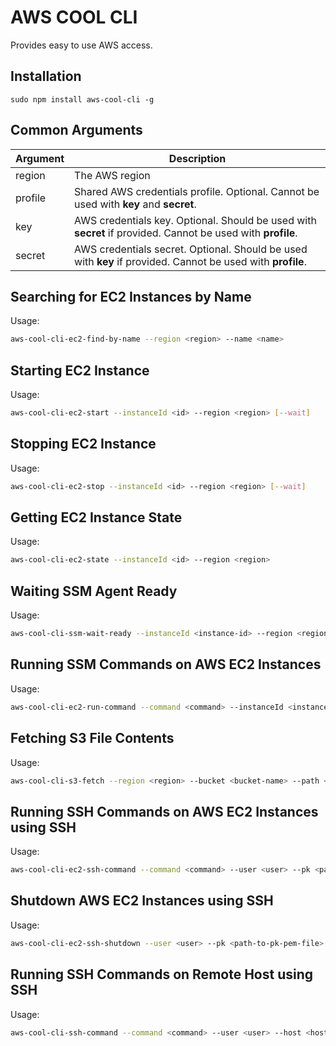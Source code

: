 # AWS COOL CLI
Provides easy to use AWS access.

## Installation
```
sudo npm install aws-cool-cli -g
```

## Common Arguments
| Argument | Description   |
|----------|---------------|
| region   | The AWS region  |
| profile  | Shared AWS credentials profile. Optional. Cannot be used with **key** and **secret**. |
| key      | AWS credentials key. Optional. Should be used with **secret** if provided. Cannot be used with **profile**.  |
| secret   | AWS credentials secret. Optional. Should be used with **key** if provided. Cannot be used with **profile**.  |


## Searching for EC2 Instances by Name
Usage:
```sh
aws-cool-cli-ec2-find-by-name --region <region> --name <name>
```

## Starting EC2 Instance
Usage:
```sh
aws-cool-cli-ec2-start --instanceId <id> --region <region> [--wait]
```

## Stopping EC2 Instance
Usage:
```sh
aws-cool-cli-ec2-stop --instanceId <id> --region <region> [--wait]
```

## Getting EC2 Instance State
Usage:
```sh
aws-cool-cli-ec2-state --instanceId <id> --region <region>
```

## Waiting SSM Agent Ready
Usage:
```sh
aws-cool-cli-ssm-wait-ready --instanceId <instance-id> --region <region>
```

## Running SSM Commands on AWS EC2 Instances
Usage:
```sh
aws-cool-cli-ec2-run-command --command <command> --instanceId <instance-id> --region <region> --s3Bucket [log-output-s3-bucket] --task [task-name] --timeout [execution-timeout-seconds]
```

## Fetching S3 File Contents
Usage:
```sh
aws-cool-cli-s3-fetch --region <region> --bucket <bucket-name> --path <path>
```

## Running SSH Commands on AWS EC2 Instances using SSH
Usage:
```sh
aws-cool-cli-ec2-ssh-command --command <command> --user <user> --pk <path-to-pk-pem-file> --instanceId <instance-id> --region <region>
```

## Shutdown AWS EC2 Instances using SSH
Usage:
```sh
aws-cool-cli-ec2-ssh-shutdown --user <user> --pk <path-to-pk-pem-file> --instanceId <instance-id> --region <region>
```

## Running SSH Commands on Remote Host using SSH
Usage:
```sh
aws-cool-cli-ssh-command --command <command> --user <user> --host <host> --pk <path-to-pk-pem-file>
```
